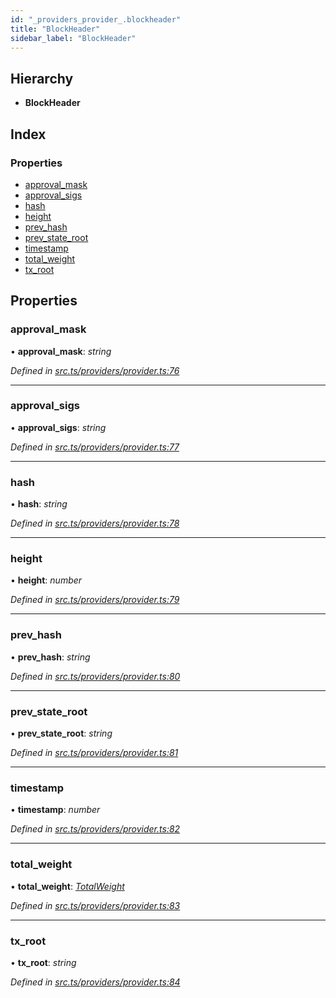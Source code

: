 ```yaml
---
id: "_providers_provider_.blockheader"
title: "BlockHeader"
sidebar_label: "BlockHeader"
---
```


## Hierarchy

* **BlockHeader**

## Index

### Properties

* [approval_mask](_providers_provider_.blockheader.md#approval_mask)
* [approval_sigs](_providers_provider_.blockheader.md#approval_sigs)
* [hash](_providers_provider_.blockheader.md#hash)
* [height](_providers_provider_.blockheader.md#height)
* [prev_hash](_providers_provider_.blockheader.md#prev_hash)
* [prev_state_root](_providers_provider_.blockheader.md#prev_state_root)
* [timestamp](_providers_provider_.blockheader.md#timestamp)
* [total_weight](_providers_provider_.blockheader.md#total_weight)
* [tx_root](_providers_provider_.blockheader.md#tx_root)

## Properties

###  approval_mask

• **approval_mask**: *string*

*Defined in [src.ts/providers/provider.ts:76](https://github.com/nearprotocol/nearlib/blob/fe97eb6/src.ts/providers/provider.ts#L76)*

___

###  approval_sigs

• **approval_sigs**: *string*

*Defined in [src.ts/providers/provider.ts:77](https://github.com/nearprotocol/nearlib/blob/fe97eb6/src.ts/providers/provider.ts#L77)*

___

###  hash

• **hash**: *string*

*Defined in [src.ts/providers/provider.ts:78](https://github.com/nearprotocol/nearlib/blob/fe97eb6/src.ts/providers/provider.ts#L78)*

___

###  height

• **height**: *number*

*Defined in [src.ts/providers/provider.ts:79](https://github.com/nearprotocol/nearlib/blob/fe97eb6/src.ts/providers/provider.ts#L79)*

___

###  prev_hash

• **prev_hash**: *string*

*Defined in [src.ts/providers/provider.ts:80](https://github.com/nearprotocol/nearlib/blob/fe97eb6/src.ts/providers/provider.ts#L80)*

___

###  prev_state_root

• **prev_state_root**: *string*

*Defined in [src.ts/providers/provider.ts:81](https://github.com/nearprotocol/nearlib/blob/fe97eb6/src.ts/providers/provider.ts#L81)*

___

###  timestamp

• **timestamp**: *number*

*Defined in [src.ts/providers/provider.ts:82](https://github.com/nearprotocol/nearlib/blob/fe97eb6/src.ts/providers/provider.ts#L82)*

___

###  total_weight

• **total_weight**: *[TotalWeight](_providers_provider_.totalweight.md)*

*Defined in [src.ts/providers/provider.ts:83](https://github.com/nearprotocol/nearlib/blob/fe97eb6/src.ts/providers/provider.ts#L83)*

___

###  tx_root

• **tx_root**: *string*

*Defined in [src.ts/providers/provider.ts:84](https://github.com/nearprotocol/nearlib/blob/fe97eb6/src.ts/providers/provider.ts#L84)*
